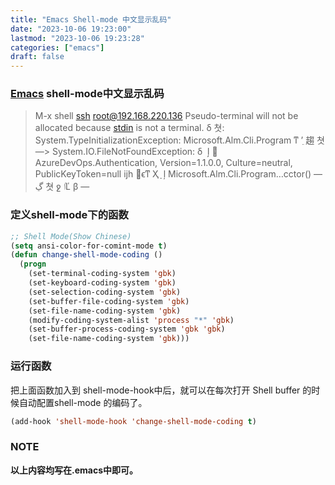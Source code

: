 ```yaml
---
title: "Emacs Shell-mode 中文显示乱码"
date: "2023-10-06 19:23:00"
lastmod: "2023-10-06 19:23:28"
categories: ["emacs"]
draft: false
---
```


### [Emacs](https://so.csdn.net/so/search?q=Emacs&spm=1001.2101.3001.7020) shell-mode中文显示乱码

> M-x shell
> [ssh](https://so.csdn.net/so/search?q=ssh&spm=1001.2101.3001.7020) root@192.168.220.136
> Pseudo-terminal will not be allocated because [stdin](https://so.csdn.net/so/search?q=stdin&spm=1001.2101.3001.7020) is not a terminal. δ 쳣: System.TypeInitializationException: Microsoft.Alm.Cli.Program ͳ ʼֵ 趨 쳣 —> System.IO.FileNotFoundException: δ ܼ ļ 򼯡 AzureDevOps.Authentication, Version=1.1.0.0, Culture=neutral, PublicKeyToken=null ĳһ ϵͳ Ҳ ָ ļ
> Microsoft.Alm.Cli.Program…cctor()
> — ڲ 쳣 ջ ٵĽ β —

### 定义shell-mode下的函数

``` lisp
;; Shell Mode(Show Chinese)
(setq ansi-color-for-comint-mode t)
(defun change-shell-mode-coding ()
  (progn
    (set-terminal-coding-system 'gbk)
    (set-keyboard-coding-system 'gbk)
    (set-selection-coding-system 'gbk)
    (set-buffer-file-coding-system 'gbk)
    (set-file-name-coding-system 'gbk)
    (modify-coding-system-alist 'process "*" 'gbk)
    (set-buffer-process-coding-system 'gbk 'gbk)
    (set-file-name-coding-system 'gbk)))
```

### 运行函数

把上面函数加入到 shell-mode-hook中后，就可以在每次打开 Shell buffer 的时候自动配置shell-mode 的编码了。

``` lisp
(add-hook 'shell-mode-hook 'change-shell-mode-coding t)
```

### NOTE

**以上内容均写在.emacs中即可。**
